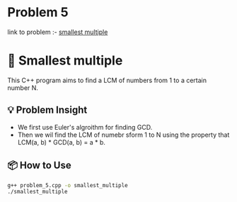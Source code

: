 # Problem 5
link to problem :- [smallest multiple](https://www.hackerrank.com/contests/projecteuler/challenges/euler005/problem?isFullScreen=true)

# 🧮 Smallest multiple

This C++ program aims to find a LCM of numbers from 1 to a certain number N.

## 💡 Problem Insight

-  We first use Euler's algroithm for finding GCD.
- Then we wil find the LCM of numebr sform 1 to N using the property that LCM(a, b) * GCD(a, b) = a * b.

## 📦 How to Use

```bash
g++ problem_5.cpp -o smallest_multiple
./smallest_multiple